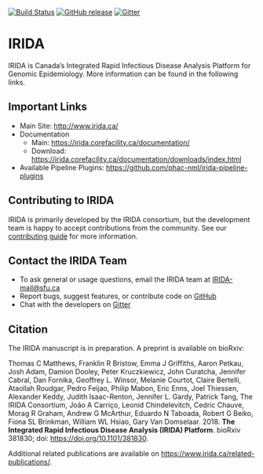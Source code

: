 [![Build Status](https://travis-ci.org/phac-nml/irida.svg?branch=development)](https://travis-ci.org/phac-nml/irida)
[![GitHub release](https://img.shields.io/github/release/phac-nml/irida.svg)](https://github.com/phac-nml/irida/releases/latest)
[![Gitter](https://img.shields.io/gitter/room/phac-nml/irida.svg)](https://gitter.im/irida-project/Lobby)

IRIDA
=====

IRIDA is Canada’s Integrated Rapid Infectious Disease Analysis Platform for Genomic Epidemiology.  More information can be found in the following links.

Important Links
---------------

* Main Site: <http://www.irida.ca/>
* Documentation
    * Main: <https://irida.corefacility.ca/documentation/>
    * Download: <https://irida.corefacility.ca/documentation/downloads/index.html>
* Available Pipeline Plugins: <https://github.com/phac-nml/irida-pipeline-plugins>


Contributing to IRIDA
---------------------
IRIDA is primarily developed by the IRIDA consortium, but the development team is happy to accept contributions from the community.  See our [contributing guide](CONTRIBUTING.md) for more information.

Contact the IRIDA Team
----------------------
* To ask general or usage questions, email the IRIDA team at IRIDA-mail@sfu.ca
* Report bugs, suggest features, or contribute code on [GitHub](http://github.com/phac-nml/irida)
* Chat with the developers on [Gitter](https://gitter.im/irida-project/)

Citation
--------

The IRIDA manuscript is in preparation. A preprint is available on bioRxiv:

Thomas C Matthews, Franklin R Bristow, Emma J Griffiths, Aaron Petkau, Josh Adam, Damion Dooley, Peter Kruczkiewicz, John Curatcha, Jennifer Cabral, Dan Fornika, Geoffrey L. Winsor, Melanie Courtot, Claire Bertelli, Ataollah Roudgar, Pedro Feijao, Philip Mabon, Eric Enns, Joel Thiessen, Alexander Keddy, Judith Isaac-Renton, Jennifer L. Gardy, Patrick Tang, The IRIDA Consortium, João A Carriço, Leonid Chindelevitch, Cedric Chauve, Morag R Graham, Andrew G McArthur, Eduardo N Taboada, Robert G Beiko, Fiona SL Brinkman, William WL Hsiao, Gary Van Domselaar. 2018. **The Integrated Rapid Infectious Disease Analysis (IRIDA) Platform**. bioRxiv 381830; doi: <https://doi.org/10.1101/381830>.

Additional related publications are available on <https://www.irida.ca/related-publications/>.
